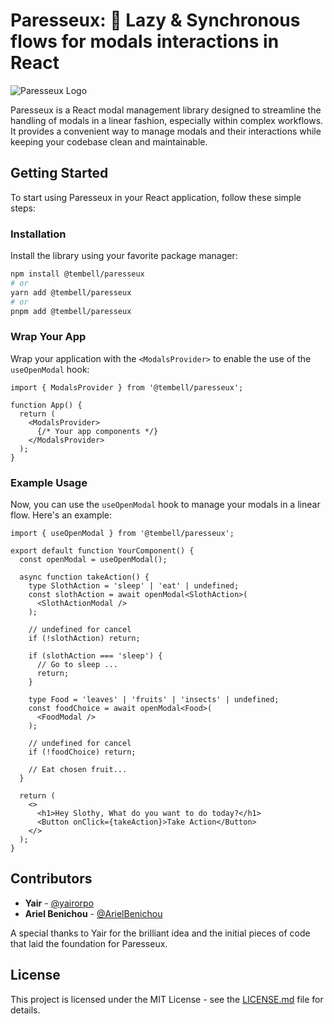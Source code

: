 # Paresseux: 🐨 Lazy & Synchronous flows for modals interactions in React
![Paresseux Logo](link_to_logo)

Paresseux is a React modal management library designed to streamline the handling of modals in a linear fashion, especially within complex workflows. It provides a convenient way to manage modals and their interactions while keeping your codebase clean and maintainable.

## Getting Started

To start using Paresseux in your React application, follow these simple steps:

### Installation

Install the library using your favorite package manager:

```bash
npm install @tembell/paresseux
# or
yarn add @tembell/paresseux
# or
pnpm add @tembell/paresseux
```

### Wrap Your App

Wrap your application with the `<ModalsProvider>` to enable the use of the `useOpenModal` hook:

```tsx
import { ModalsProvider } from '@tembell/paresseux';

function App() {
  return (
    <ModalsProvider>
      {/* Your app components */}
    </ModalsProvider>
  );
}
```

### Example Usage

Now, you can use the `useOpenModal` hook to manage your modals in a linear flow. Here's an example:

```tsx
import { useOpenModal } from '@tembell/paresseux';

export default function YourComponent() {
  const openModal = useOpenModal();

  async function takeAction() {
    type SlothAction = 'sleep' | 'eat' | undefined;
    const slothAction = await openModal<SlothAction>(
      <SlothActionModal />
    );

    // undefined for cancel
    if (!slothAction) return;

    if (slothAction === 'sleep') {
      // Go to sleep ...
      return;
    }

    type Food = 'leaves' | 'fruits' | 'insects' | undefined;
    const foodChoice = await openModal<Food>(
      <FoodModal />
    );

    // undefined for cancel
    if (!foodChoice) return;

    // Eat chosen fruit...
  }

  return (
    <>
      <h1>Hey Slothy, What do you want to do today?</h1>
      <Button onClick={takeAction}>Take Action</Button>
    </>
  );
}
```
## Contributors

- **Yair** - [@yairorpo](https://github.com/yairorpo)
- **Ariel Benichou** - [@ArielBenichou](https://github.com/ArielBenichou)

A special thanks to Yair for the brilliant idea and the initial pieces of code that laid the foundation for Paresseux.

## License

This project is licensed under the MIT License - see the [LICENSE.md](LICENSE.md) file for details.
